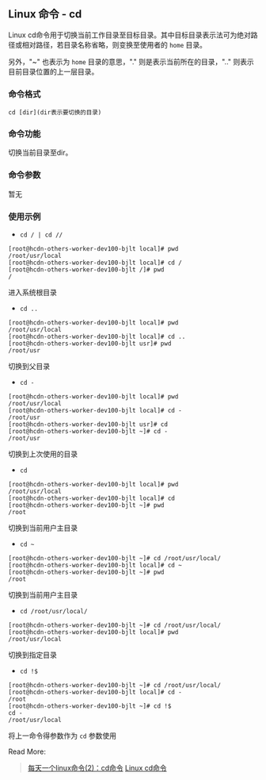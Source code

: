 ## Linux 命令 - cd

Linux cd命令用于切换当前工作目录至目标目录。其中目标目录表示法可为绝对路径或相对路径，若目录名称省略，则变换至使用者的 `home` 目录。

另外，"~" 也表示为 `home` 目录的意思，"." 则是表示当前所在的目录，".." 则表示目前目录位置的上一层目录。

### 命令格式

```
cd [dir](dir表示要切换的目录)
```

### 命令功能

切换当前目录至dir。

### 命令参数

暂无

### 使用示例

- `cd / | cd //`

```
[root@hcdn-others-worker-dev100-bjlt local]# pwd
/root/usr/local
[root@hcdn-others-worker-dev100-bjlt local]# cd /
[root@hcdn-others-worker-dev100-bjlt /]# pwd
/
```

进入系统根目录

- `cd ..`

```
[root@hcdn-others-worker-dev100-bjlt local]# pwd
/root/usr/local
[root@hcdn-others-worker-dev100-bjlt local]# cd ..
[root@hcdn-others-worker-dev100-bjlt usr]# pwd
/root/usr
```

切换到父目录

- `cd -`

```
[root@hcdn-others-worker-dev100-bjlt local]# pwd
/root/usr/local
[root@hcdn-others-worker-dev100-bjlt local]# cd -
/root/usr
[root@hcdn-others-worker-dev100-bjlt usr]# cd
[root@hcdn-others-worker-dev100-bjlt ~]# cd -
/root/usr
```

切换到上次使用的目录

- `cd`

```
[root@hcdn-others-worker-dev100-bjlt local]# pwd
/root/usr/local
[root@hcdn-others-worker-dev100-bjlt local]# cd
[root@hcdn-others-worker-dev100-bjlt ~]# pwd
/root
```

切换到当前用户主目录

- `cd ~`

```
[root@hcdn-others-worker-dev100-bjlt ~]# cd /root/usr/local/
[root@hcdn-others-worker-dev100-bjlt local]# cd ~
[root@hcdn-others-worker-dev100-bjlt ~]# pwd
/root
```

切换到当前用户主目录

- `cd /root/usr/local/`

```
[root@hcdn-others-worker-dev100-bjlt ~]# cd /root/usr/local/
[root@hcdn-others-worker-dev100-bjlt local]# pwd
/root/usr/local
```

切换到指定目录

- `cd !$`

```
[root@hcdn-others-worker-dev100-bjlt ~]# cd /root/usr/local/
[root@hcdn-others-worker-dev100-bjlt local]# cd -
/root
[root@hcdn-others-worker-dev100-bjlt ~]# cd !$
cd -
/root/usr/local
```

将上一命令得参数作为 `cd` 参数使用



Read More: 

> [每天一个linux命令(2)：cd命令](http://www.cnblogs.com/peida/archive/2012/10/24/2736501.html) [Linux cd命令](http://www.runoob.com/linux/linux-comm-cd.html) 